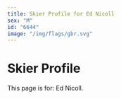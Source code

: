 ```yaml
---
title: Skier Profile for Ed Nicoll
sex: "M"
id: "6644"
image: "/img/flags/gbr.svg" 
---
```


# Skier Profile

This page is for: Ed Nicoll.
    